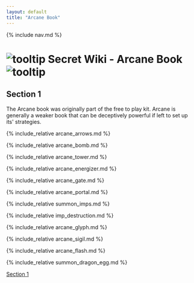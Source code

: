 ```yaml
---
layout: default
title: "Arcane Book"
---
```



{% include nav.md  %}

# ![tooltip]({{site.miscimages}}/walkinggrapple.gif) Secret Wiki - Arcane Book![tooltip]({{site.miscimages}}/walkinggrapple.gif)

## Section 1 ##

The Arcane book was originally part of the free to play kit. Arcane is generally a weaker book that can be deceptively powerful if left to set up its' strategies.

{% include_relative arcane_arrows.md %}


{% include_relative arcane_bomb.md %}


{% include_relative arcane_tower.md %}


{% include_relative arcane_energizer.md %}


{% include_relative arcane_gate.md %}


{% include_relative arcane_portal.md %}


{% include_relative summon_imps.md %}


{% include_relative imp_destruction.md %}


{% include_relative arcane_glyph.md %}


{% include_relative arcane_sigil.md %}


{% include_relative arcane_flash.md %}


{% include_relative summon_dragon_egg.md %}


[Section 1](#section-1)
